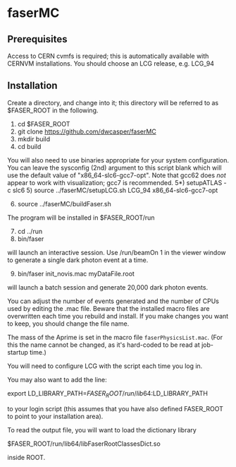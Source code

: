 # faserMC


## Prerequisites

Access to CERN cvmfs is required; this is automatically available with CERNVM installations.
You should choose an LCG release, e.g. LCG_94

## Installation

 Create a directory, and change into it; this directory will be referred to as $FASER_ROOT in the following.

1) cd $FASER_ROOT
2) git clone https://github.com/dwcasper/faserMC
3) mkdir build
4) cd build

You will also need to use binaries appropriate for your system configuration. 
You can leave the sysconfig (2nd) argument to this script blank which will use the default value of "x86_64-slc6-gcc7-opt".
Note that gcc62 does *not* appear to work with visualization; gcc7 is recommended.
5*) setupATLAS -c slc6
5) source ../faserMC/setupLCG.sh LCG_94 x86_64-slc6-gcc7-opt
 
6) source ../faserMC/buildFaser.sh

The program will be installed in $FASER_ROOT/run

7) cd ../run
8) bin/faser

will launch an interactive session. 
Use /run/beamOn 1 in the viewer window to generate a single dark photon event at a time.

9) bin/faser init_novis.mac myDataFile.root

will launch a batch session and generate 20,000 dark photon events. 

You can adjust the number of events generated and the number of CPUs used by editing the .mac file.
Beware that the installed macro files are overwritten each time you rebuild and install.
If you make changes you want to keep, you should change the file name.

The mass of the Aprime is set in the macro file `faserPhysicsList.mac`.
(For this the name cannot be changed, as it's hard-coded to be read at job-startup time.)

You will need to configure LCG with the script each time you log in.

You may also want to add the line:

export LD_LIBRARY_PATH=$FASER_ROOT/run/lib64:$LD_LIBRARY_PATH

to your login script (this assumes that you have also defined FASER_ROOT to point to your installation area).

To read the output file, you will want to load the dictionary library

$FASER_ROOT/run/lib64/libFaserRootClassesDict.so

inside ROOT.
